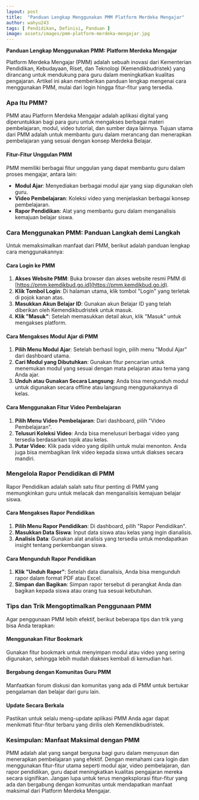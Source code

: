 ```yaml
---
layout: post
title:  "Panduan Lengkap Menggunakan PMM Platform Merdeka Mengajar"
author: wahyu243
tags: [ Pendidikan, Definisi, Panduan ]
image: assets/images/pmm-platform-merdeka-mengajar.jpg
---
```


**Panduan Lengkap Menggunakan PMM: Platform Merdeka Mengajar**

Platform Merdeka Mengajar (PMM) adalah sebuah inovasi dari Kementerian Pendidikan, Kebudayaan, Riset, dan Teknologi (Kemendikbudristek) yang dirancang untuk mendukung para guru dalam meningkatkan kualitas pengajaran. Artikel ini akan memberikan panduan lengkap mengenai cara menggunakan PMM, mulai dari login hingga fitur-fitur yang tersedia.

### Apa Itu PMM? 

PMM atau Platform Merdeka Mengajar adalah aplikasi digital yang diperuntukkan bagi para guru untuk mengakses berbagai materi pembelajaran, modul, video tutorial, dan sumber daya lainnya. Tujuan utama dari PMM adalah untuk membantu guru dalam merancang dan menerapkan pembelajaran yang sesuai dengan konsep Merdeka Belajar.

#### Fitur-Fitur Unggulan PMM 

PMM memiliki berbagai fitur unggulan yang dapat membantu guru dalam proses mengajar, antara lain:
- **Modul Ajar**: Menyediakan berbagai modul ajar yang siap digunakan oleh guru.
- **Video Pembelajaran**: Koleksi video yang menjelaskan berbagai konsep pembelajaran.
- **Rapor Pendidikan**: Alat yang membantu guru dalam menganalisis kemajuan belajar siswa.

### Cara Menggunakan PMM: Panduan Langkah demi Langkah 

Untuk memaksimalkan manfaat dari PMM, berikut adalah panduan lengkap cara menggunakannya:

#### Cara Login ke PMM 

1. **Akses Website PMM**: Buka browser dan akses website resmi PMM di [https://pmm.kemdikbud.go.id](https://pmm.kemdikbud.go.id).
2. **Klik Tombol Login**: Di halaman utama, klik tombol "Login" yang terletak di pojok kanan atas.
3. **Masukkan Akun Belajar ID**: Gunakan akun Belajar ID yang telah diberikan oleh Kemendikbudristek untuk masuk.
4. **Klik "Masuk"**: Setelah memasukkan detail akun, klik "Masuk" untuk mengakses platform.

#### Cara Mengakses Modul Ajar di PMM 

1. **Pilih Menu Modul Ajar**: Setelah berhasil login, pilih menu "Modul Ajar" dari dashboard utama.
2. **Cari Modul yang Dibutuhkan**: Gunakan fitur pencarian untuk menemukan modul yang sesuai dengan mata pelajaran atau tema yang Anda ajar.
3. **Unduh atau Gunakan Secara Langsung**: Anda bisa mengunduh modul untuk digunakan secara offline atau langsung menggunakannya di kelas.

#### Cara Menggunakan Fitur Video Pembelajaran 

1. **Pilih Menu Video Pembelajaran**: Dari dashboard, pilih "Video Pembelajaran".
2. **Telusuri Koleksi Video**: Anda bisa menelusuri berbagai video yang tersedia berdasarkan topik atau kelas.
3. **Putar Video**: Klik pada video yang dipilih untuk mulai menonton. Anda juga bisa membagikan link video kepada siswa untuk diakses secara mandiri.

### Mengelola Rapor Pendidikan di PMM 

Rapor Pendidikan adalah salah satu fitur penting di PMM yang memungkinkan guru untuk melacak dan menganalisis kemajuan belajar siswa.

#### Cara Mengakses Rapor Pendidikan 

1. **Pilih Menu Rapor Pendidikan**: Di dashboard, pilih "Rapor Pendidikan".
2. **Masukkan Data Siswa**: Input data siswa atau kelas yang ingin dianalisis.
3. **Analisis Data**: Gunakan alat analisis yang tersedia untuk mendapatkan insight tentang perkembangan siswa.

#### Cara Mengunduh Rapor Pendidikan 

1. **Klik "Unduh Rapor"**: Setelah data dianalisis, Anda bisa mengunduh rapor dalam format PDF atau Excel.
2. **Simpan dan Bagikan**: Simpan rapor tersebut di perangkat Anda dan bagikan kepada siswa atau orang tua sesuai kebutuhan.

### Tips dan Trik Mengoptimalkan Penggunaan PMM 

Agar penggunaan PMM lebih efektif, berikut beberapa tips dan trik yang bisa Anda terapkan:

#### Menggunakan Fitur Bookmark 

Gunakan fitur bookmark untuk menyimpan modul atau video yang sering digunakan, sehingga lebih mudah diakses kembali di kemudian hari.

#### Bergabung dengan Komunitas Guru PMM 

Manfaatkan forum diskusi dan komunitas yang ada di PMM untuk bertukar pengalaman dan belajar dari guru lain.

#### Update Secara Berkala 

Pastikan untuk selalu meng-update aplikasi PMM Anda agar dapat menikmati fitur-fitur terbaru yang dirilis oleh Kemendikbudristek.

### Kesimpulan: Manfaat Maksimal dengan PMM 

PMM adalah alat yang sangat berguna bagi guru dalam menyusun dan menerapkan pembelajaran yang efektif. Dengan memahami cara login dan menggunakan fitur-fitur utama seperti modul ajar, video pembelajaran, dan rapor pendidikan, guru dapat meningkatkan kualitas pengajaran mereka secara signifikan. Jangan lupa untuk terus mengeksplorasi fitur-fitur yang ada dan bergabung dengan komunitas untuk mendapatkan manfaat maksimal dari Platform Merdeka Mengajar.

